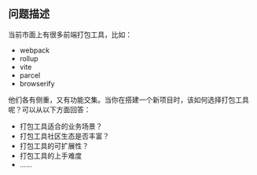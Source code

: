 ## 问题描述

<!-- 第一步：请使用「规范的md格式」详细描述问题 -->

<!-- 请二步：请在右侧选择合适的一到多个标签 -->

当前市面上有很多前端打包工具，比如：

- webpack
- rollup
- vite
- parcel
- browserify

他们各有侧重，又有功能交集。当你在搭建一个新项目时，该如何选择打包工具呢？可以从以下方面回答：

- 打包工具适合的业务场景？
- 打包工具社区生态是否丰富？
- 打包工具的可扩展性？
- 打包工具的上手难度
- ......